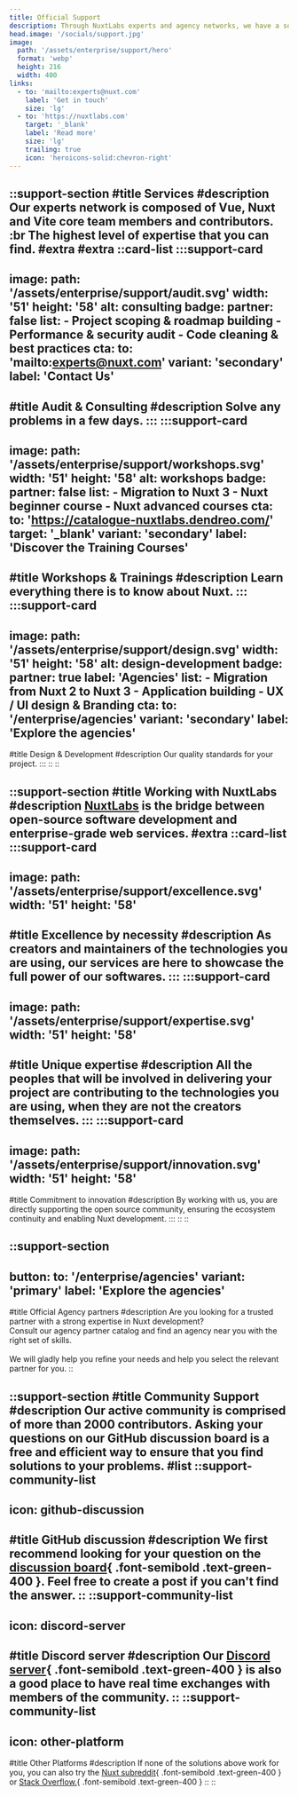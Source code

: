 ```yaml
---
title: Official Support
description: Through NuxtLabs experts and agency networks, we have a solution for every need.
head.image: '/socials/support.jpg'
image:
  path: '/assets/enterprise/support/hero'
  format: 'webp'
  height: 216
  width: 400
links:
  - to: 'mailto:experts@nuxt.com'
    label: 'Get in touch'
    size: 'lg'
  - to: 'https://nuxtlabs.com'
    target: '_blank'
    label: 'Read more'
    size: 'lg'
    trailing: true
    icon: 'heroicons-solid:chevron-right'
---
```


::support-section
#title
Services
#description
Our experts network is composed of Vue, Nuxt and Vite core team members and contributors. :br **The highest level of expertise that you can find.**
#extra
#extra
::card-list
  :::support-card
  ---
  image:
    path: '/assets/enterprise/support/audit.svg'
    width: '51'
    height: '58'
    alt: consulting
  badge:
    partner: false
  list:
    - Project scoping & roadmap building
    - Performance & security audit
    - Code cleaning & best practices
  cta:
    to: 'mailto:experts@nuxt.com'
    variant: 'secondary'
    label: 'Contact Us'
  ---
  #title
  Audit & Consulting
  #description
  Solve any problems in a few days.
  :::
  :::support-card
  ---
  image:
    path: '/assets/enterprise/support/workshops.svg'
    width: '51'
    height: '58'
    alt: workshops
  badge:
    partner: false
  list:
    - Migration to Nuxt 3
    - Nuxt beginner course
    - Nuxt advanced courses
  cta:
    to: 'https://catalogue-nuxtlabs.dendreo.com/'
    target: '_blank'
    variant: 'secondary'
    label: 'Discover the Training Courses'
  ---
  #title
  Workshops & Trainings
  #description
  Learn everything there is to know about Nuxt.
  :::
  :::support-card
  ---
  image:
    path: '/assets/enterprise/support/design.svg'
    width: '51'
    height: '58'
    alt: design-development
  badge:
    partner: true
    label: 'Agencies'
  list:
    - Migration from Nuxt 2 to Nuxt 3
    - Application building
    - UX / UI design & Branding
  cta:
    to: '/enterprise/agencies'
    variant: 'secondary'
    label: 'Explore the agencies'
  ---
  #title
  Design & Development
  #description
  Our quality standards for your project.
  :::
::
::

::support-section
#title
Working with NuxtLabs
#description
[NuxtLabs](https://nuxtlabs.com) is the bridge between open-source software development and enterprise-grade web services.
#extra
::card-list
  :::support-card
  ---
  image:
    path: '/assets/enterprise/support/excellence.svg'
    width: '51'
    height: '58'
  ---
  #title
  Excellence by necessity
  #description
  As creators and maintainers of the technologies you are using, our services are here to showcase the full power of our softwares.
  :::
  :::support-card
  ---
  image:
    path: '/assets/enterprise/support/expertise.svg'
    width: '51'
    height: '58'
  ---
  #title
  Unique expertise
  #description
  All the peoples that will be involved in delivering your project are contributing to the technologies you are using, when they are not the creators themselves.
  :::
  :::support-card
  ---
  image:
    path: '/assets/enterprise/support/innovation.svg'
    width: '51'
    height: '58'
  ---
  #title
  Commitment to innovation
  #description
  By working with us, you are directly supporting the open source community, ensuring the ecosystem continuity and enabling Nuxt development.
  :::
::
::

::support-section
---
button:
  to: '/enterprise/agencies'
  variant: 'primary'
  label: 'Explore the agencies'
---
#title
Official Agency partners
#description
Are you looking for a trusted partner with a strong expertise in Nuxt development?<br>
Consult our agency partner catalog and find an agency near you with the right set of skills.
<br><br>
We will gladly help you refine your needs and help you select the relevant partner for you.
::

::support-section
#title
Community Support
#description
Our active community is comprised of more than 2000 contributors. Asking your questions on our GitHub discussion board is a free and efficient way to ensure that you find solutions to your problems.
#list
::support-community-list
---
icon: github-discussion
---
#title
GitHub discussion
#description
We first recommend looking for your question on the [discussion board](https://github.com/nuxt/nuxt/discussions){ .font-semibold .text-green-400 }. Feel free to create a post if you can't find the answer.
::
::support-community-list
---
icon: discord-server
---
#title
Discord server
#description
Our [Discord server](https://discord.com/invite/nuxt-473401852243869706){ .font-semibold .text-green-400 } is also a good place to have real time exchanges with members of the community.
::
::support-community-list
---
icon: other-platform
---
#title
Other Platforms
#description
If none of the solutions above work for you, you can also try the [Nuxt subreddit](https://www.reddit.com/r/Nuxt/){ .font-semibold .text-green-400 } or [Stack Overflow.](https://stackoverflow.com/questions/tagged/nuxt.js?tab=Newest){ .font-semibold .text-green-400 }
::
::
